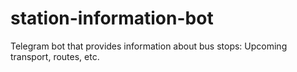 # station-information-bot
Telegram bot that provides information about bus stops: Upcoming transport, routes, etc.
